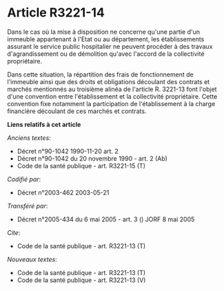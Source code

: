 # Article R3221-14

Dans le cas où la mise à disposition ne concerne qu'une partie d'un immeuble appartenant à l'Etat ou au département, les
établissements assurant le service public hospitalier ne peuvent procéder à des travaux d'agrandissement ou de démolition
qu'avec l'accord de la collectivité propriétaire.

Dans cette situation, la répartition des frais de fonctionnement de l'immeuble ainsi que des droits et obligations découlant
des contrats et marchés mentionnés au troisième alinéa de l'article R. 3221-13 font l'objet d'une convention entre
l'établissement et la collectivité propriétaire. Cette convention fixe notamment la participation de l'établissement à la
charge financière découlant de ces marchés et contrats.

**Liens relatifs à cet article**

_Anciens textes_:

  - Décret n°90-1042 1990-11-20 art. 2
  - Décret n°90-1042 du 20 novembre 1990 - art. 2 (Ab)
  - Code de la santé publique - art. R3221-15 (T)

_Codifié par_:

  - Décret n°2003-462 2003-05-21

_Transféré par_:

  - Décret n°2005-434 du 6 mai 2005 - art. 3 () JORF 8 mai 2005

_Cite_:

  - Code de la santé publique - art. R3221-13 (T)

_Nouveaux textes_:

  - Code de la santé publique - art. R3221-13 (T)
  - Code de la santé publique - art. R3221-13 (V)
